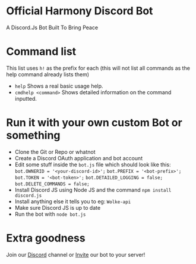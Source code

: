 # Official Harmony Discord Bot
A Discord.Js Bot Built To Bring Peace
# Command list
This list uses `h!` as the prefix for each (this will not list all commands as the help command already lists them)
* `help`
Shows a real basic usage help.
* `cmdhelp <command>`
Shows detailed information on the command inputted.

# Run it with your own custom Bot or something
* Clone the Git or Repo or whatnot
* Create a Discord OAuth application and bot account
* Edit some stuff inside the `bot.js` file which should look like this:
`bot.OWNERID = '<your-discord-id>';`
`bot.PREFIX = '<bot-prefix>';`
`bot.TOKEN = '<bot-token>';`
`bot.DETAILED_LOGGING = false;`
`bot.DELETE_COMMANDS = false;`
* Install Discord JS using Node JS and the command `npm install discord.js`
* Install anything else it tells you to eg: `Wolke-api`
* Make sure Discord JS is up to date
* Run the bot with `node bot.js`

# Extra goodness
Join our [Discord](https://discord.gg/3gP9zQk) channel or [Invite](https://discordapp.com/oauth2/authorize?client_id=334201214008819713&scope=bot&permissions=1547824247) our bot to your server!
